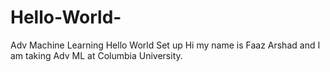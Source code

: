 # Hello-World-
Adv Machine Learning Hello World Set up
Hi my name is Faaz Arshad and I am taking Adv ML at Columbia University. 
